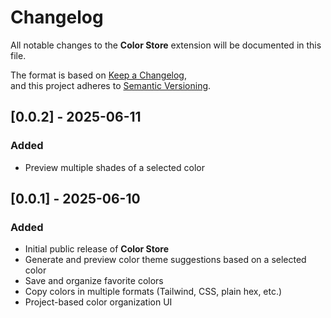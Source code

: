 # Changelog

All notable changes to the **Color Store** extension will be documented in this file.

The format is based on [Keep a Changelog](https://keepachangelog.com/en/1.0.0/),  
and this project adheres to [Semantic Versioning](https://semver.org/).

## [0.0.2] - 2025-06-11

### Added

- Preview multiple shades of a selected color

## [0.0.1] - 2025-06-10

### Added

- Initial public release of **Color Store**
- Generate and preview color theme suggestions based on a selected color
- Save and organize favorite colors
- Copy colors in multiple formats (Tailwind, CSS, plain hex, etc.)
- Project-based color organization UI
